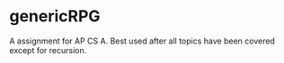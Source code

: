 # genericRPG
A assignment for AP CS A.  Best used after all topics have been covered except for recursion.
